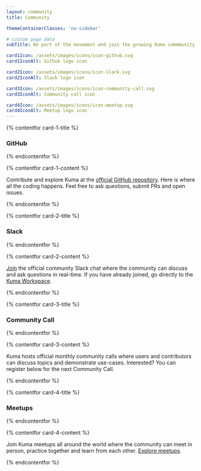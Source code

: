 ```yaml
---
layout: community
title: Community

themeContainerClasses: 'no-sidebar'

# custom page data
subTitle: Be part of the movement and join the growing Kuma commmunity

card1Icon: /assets/images/icons/icon-github.svg
card1IconAlt: Github logo icon

card2Icon: /assets/images/icons/icon-slack.svg
card2IconAlt: Slack logo icon

card3Icon: /assets/images/icons/icon-community-call.svg
card3IconAlt: Community call icon

card4Icon: /assets/images/icons/icon-meetup.svg
card4IconAlt: Meetup logo icon
---
```


<!-- card 1 -->

{% contentfor card-1-title %}

### GitHub

{% endcontentfor %}

{% contentfor card-1-content %}

Contribute and explore Kuma at the [official GitHub repository](https://github.com/kumahq/kuma). 
Here is where all the coding happens. Feel free to ask questions, submit PRs and open issues.

{% endcontentfor %}

<!-- card 2 -->

{% contentfor card-2-title %}

### Slack

{% endcontentfor %}

{% contentfor card-2-content %}

[Join](https://chat.kuma.io) the official community Slack chat where the community
can discuss and ask questions in real-time. If you have already joined, go directly to the [Kuma Workspace](https://kuma-mesh.slack.com).

{% endcontentfor %}

<!-- card 3 -->

{% contentfor card-3-title %}

### Community Call

{% endcontentfor %}

{% contentfor card-3-content %}

Kuma hosts official monthly community calls where users and contributors can
discuss topics and demonstrate use-cases. Interested? You can register below for the next Community Call.

{% endcontentfor %}

<!-- card 4 -->

{% contentfor card-4-title %}

### Meetups

{% endcontentfor %}

{% contentfor card-4-content %}

Join Kuma meetups all around the world where the community can
meet in person, practice together and learn from each other. [Explore meetups](https://www.meetup.com/members/121234612/).

{% endcontentfor %}
